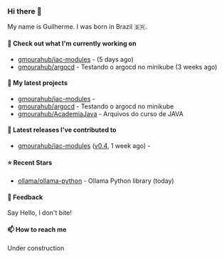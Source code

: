 ### Hi there 👋

My name is Guilherme. I was born in Brazil 🇧🇷.

#### 👷 Check out what I'm currently working on

- [gmourahub/iac-modules](https://github.com/gmourahub/iac-modules) -  (5 days ago)
- [gmourahub/argocd](https://github.com/gmourahub/argocd) - Testando o argocd no minikube (3 weeks ago)

#### 🌱 My latest projects

- [gmourahub/iac-modules](https://github.com/gmourahub/iac-modules) - 
- [gmourahub/argocd](https://github.com/gmourahub/argocd) - Testando o argocd no minikube
- [gmourahub/AcademiaJava](https://github.com/gmourahub/AcademiaJava) - Arquivos do curso de JAVA

#### 🔭 Latest releases I've contributed to

- [gmourahub/iac-modules](https://github.com/gmourahub/iac-modules) ([v0.4](https://github.com/gmourahub/iac-modules/releases/tag/v0.4), 1 week ago) - 


#### ⭐ Recent Stars

- [ollama/ollama-python](https://github.com/ollama/ollama-python) - Ollama Python library (today)

#### 💬 Feedback

Say Hello, I don't bite!

#### 📫 How to reach me

Under construction


